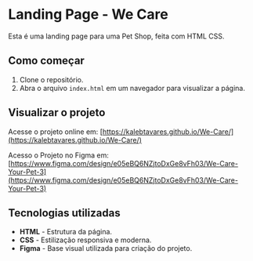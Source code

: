 # Landing Page - We Care

Esta é uma landing page para uma Pet Shop, feita com HTML CSS.

## Como começar

1. Clone o repositório.
2. Abra o arquivo `index.html` em um navegador para visualizar a página.

## Visualizar o projeto

Acesse o projeto online em: [https://kalebtavares.github.io/We-Care/](https://kalebtavares.github.io/We-Care/)

Acesso o Projeto no Figma em: [https://www.figma.com/design/e05eBQ6NZjtoDxGe8vFh03/We-Care-Your-Pet-3](https://www.figma.com/design/e05eBQ6NZjtoDxGe8vFh03/We-Care-Your-Pet-3)

## Tecnologias utilizadas

- **HTML** - Estrutura da página.
- **CSS** - Estilização responsiva e moderna.
- **Figma** - Base visual utilizada para criação do projeto.
  

